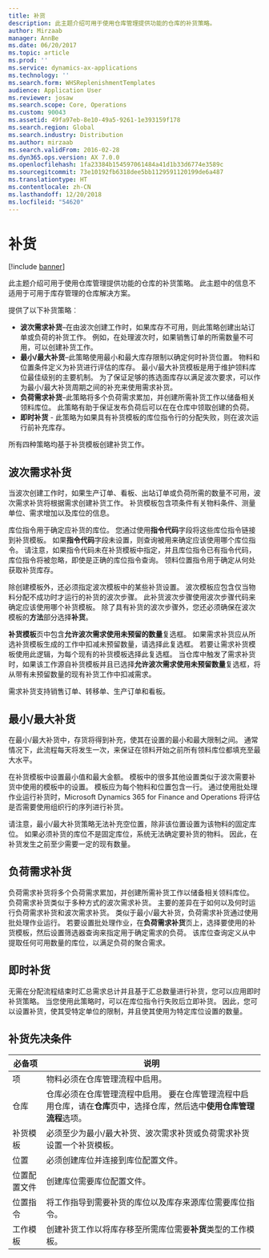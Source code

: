 ```yaml
---
title: 补货
description: 此主题介绍可用于使用仓库管理提供功能的仓库的补货策略。
author: Mirzaab
manager: AnnBe
ms.date: 06/20/2017
ms.topic: article
ms.prod: ''
ms.service: dynamics-ax-applications
ms.technology: ''
ms.search.form: WHSReplenishmentTemplates
audience: Application User
ms.reviewer: josaw
ms.search.scope: Core, Operations
ms.custom: 90043
ms.assetid: 49fa97eb-8e10-49a5-9261-1e393159f178
ms.search.region: Global
ms.search.industry: Distribution
ms.author: mirzaab
ms.search.validFrom: 2016-02-28
ms.dyn365.ops.version: AX 7.0.0
ms.openlocfilehash: 1fa23384b154597061484a41d1b33d6774e3589c
ms.sourcegitcommit: 73e10192fb6318dee5bb1129591120199de6a487
ms.translationtype: HT
ms.contentlocale: zh-CN
ms.lasthandoff: 12/20/2018
ms.locfileid: "54620"
---
```

# <a name="replenishment"></a>补货

[!include [banner](../includes/banner.md)]

此主题介绍可用于使用仓库管理提供功能的仓库的补货策略。 此主题中的信息不适用于可用于库存管理的仓库解决方案。

提供了以下补货策略︰

- **波次需求补货**–在由波次创建工作时，如果库存不可用，则此策略创建出站订单或负荷的补货工作。 例如，在处理波次时，如果销售订单的所需数量不可用，可以创建补货工作。
- **最小/最大补货**–此策略使用最小和最大库存限制以确定何时补货位置。 物料和位置条件定义为补货进行评估的库存。 最小/最大补货模板是用于维护领料库位最佳级别的主要机制。 为了保证足够的拣选面库存以满足波次要求，可以作为最小/最大补货周期之间的补充来使用需求补货。
- **负荷需求补货**–此策略将多个负荷需求累加，并创建所需补货工作以储备相关领料库位。 此策略有助于保证发布负荷后可以在在仓库中领取创建的负荷。
- **即时补货** - 此策略为如果具有补货模板的库位指令行的分配失败，则在波次运行前补充库存。 

所有四种策略均基于补货模板创建补货工作。

## <a name="wave-demand-replenishment"></a>波次需求补货
当波次创建工作时，如果生产订单、看板、出站订单或负荷所需的数量不可用，波次需求补货将根据需求创建补货工作。 补货模板包含项条件有关物料条件、测量单位、需求增加以及库位的信息。 

库位指令用于确定应补货的库位。 您通过使用**指令代码**字段将这些库位指令链接到补货模板。 如果**指令代码**字段未设置，则查询被用来确定应该使用哪个库位指令。 请注意，如果指令代码未在补货模板中指定，并且库位指令已有指令代码，库位指令将被忽略，即使是正确的库位指令查询。 领料位置指令用于确定从何处获取补货库存。 

除创建模板外，还必须指定波次模板中的某些补货设置。 波次模板应包含仅当物料分配不成功时才运行的补货的波次步骤。 此补货波次步骤使用波次步骤代码来确定应该使用哪个补货模板。 除了具有补货的波次步骤外，您还必须确保在波次模板的**方法**部分选择**补货**。 

**补货模板**页中包含**允许波次需求使用未预留的数量**复选框。 如果需求补货应从所选补货模板生成的工作中扣减未预留数量，请选择此复选框。 若要让需求补货模板使用此逻辑，为每个现有的补货模板选择此复选框。 当仓库中触发了需求补货时，如果该工作源自补货模板并且已选择**允许波次需求使用未预留数量**复选框，将从带有未预留数量的现有补货工作中扣减需求。

需求补货支持销售订单、转移单、生产订单和看板。 

## <a name="minmax-replenishment"></a>最小/最大补货
在最小/最大补货中，存货将得到补充，使其在设置的最小和最大限制之间。 通常情况下，此流程每天将发生一次，来保证在领料开始之前所有领料库位都填充至最大水平。 

在补货模板中设置最小值和最大金额。 模板中的很多其他设置类似于波次需要补货中使用的模板中的设置。 模板应为每个物料和位置包含一行。 通过使用批处理作业运行补货时，Microsoft Dynamics 365 for Finance and Operations 将评估是否需要使用组织行的序列进行补货。 

请注意，最小/最大补货策略无法补充空位置，除非该位置设置为该物料的固定库位。 如果必须补货的库位不是固定库位，系统无法确定要补货的物料。 因此，在补货发生之前至少需要一定的现有数量。

## <a name="load-demand-replenishment"></a>负荷需求补货
负荷需求补货将多个负荷需求累加，并创建所需补货工作以储备相关领料库位。 负荷需求补货类似于多种方式的波次需求补货。 主要的差异在于如何以及何时运行负荷需求补货和波次需求补货。 类似于最小/最大补货，负荷需求补货通过使用批处理作业运行。 若要设置批处理作业，在**负荷需求补货**页上，选择要使用的补货模板，然后设置筛选器查询来指定用于确定需求的负荷。 该库位查询定义从中提取任何可用数量的库位，以满足负荷的聚合需求。

## <a name="immediate-replenishment"></a>即时补货
无需在分配流程结束时汇总需求总计并且基于汇总数量进行补货，您可以应用即时补货策略。 当您使用此策略时，可以在库位指令行失败后立即补货。 因此，您可以设置补货，使其受特定单位的限制，并且使其使用为特定库位设置的数量。

## <a name="replenishment-prerequisites"></a>补货先决条件

|      必备项       |                                                                                                                                说明                                                                                                                                 |
|-------------------------|----------------------------------------------------------------------------------------------------------------------------------------------------------------------------------------------------------------------------------------------------------------------------|
|          项           |                                                                                                        物料必须在仓库管理流程中启用。                                                                                                        |
|        仓库        | 仓库必须在仓库管理流程中启用。 要在仓库管理流程中启用仓库，请在<strong>仓库</strong>页中，选择仓库，然后选中<strong>使用仓库管理流程</strong>选项。 |
| 补货模板 |                                                                   必须至少为最小/最大补货、波次需求补货或负荷需求补货设置一个补货模板。                                                                   |
|        位置        |                                                                                                       必须创建库位并连接到库位配置文件。                                                                                                       |
|    位置配置文件    |                                                                                                        创建库位需要库位配置文件。                                                                                                        |
|   位置指令   |                                                       将工作指导到需要补货的库位以及库存来源库位需要库位指令。                                                        |
|     工作模板      |                                                   创建补货工作以将库存移至所需库位需要<strong>补货</strong>类型的工作模板。                                                    |

